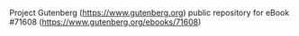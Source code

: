 Project Gutenberg (https://www.gutenberg.org) public repository
for eBook #71608 (https://www.gutenberg.org/ebooks/71608)
